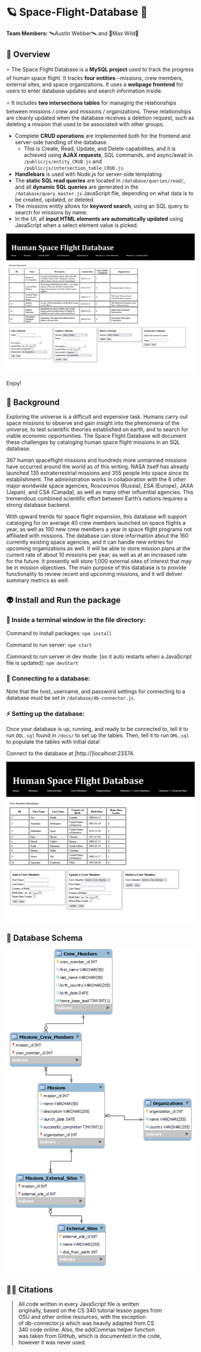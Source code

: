 # 🪐 Space-Flight-Database 🌠

**Team Members:** 🛰️Austin Webber🛰️ and 🚀Max Wild🚀

## 📡 Overview

⭐ The Space Flight Database is a **MySQL project** used to track the progress of human space flight. It tracks **four entities**--missions, crew members, external sites, and space organizations. It uses a **webpage frontend** for users to enter database updates and search information inside.

⭐ It includes **two intersections tables** for managing the relationships between missions / crew and missions / organizations. These relationships are cleanly updated when the database receives a deletion request, such as deleting a mission that used to be associated with other groups.

- Complete **CRUD operations** are implemented both for the frontend and server-side handling of the database. 
	- This is Create, Read, Update, and Delete capabilities, and it is achieved using **AJAX requests**, SQL commands, and async/await in `/public/js/entity_CRUD.js` and `/public/js/intersection_table_CRUD.js`. 
- **Handlebars** is used with Node.js for server-side templating. 
- The **static SQL read queries** are located in `/database/queries/read/`, and all **dynamic SQL queries** are generated in the `/database/query_master.js` JavaScript file, depending on what data is to be created, updated, or deleted. 
- The missions entity allows for **keyword search**, using an SQL query to search for missions by name. 
- In the UI, all **input HTML elements are automatically updated** using JavaScript when a select element value is picked.

![Missions Webpage](docs/images/webpage_missions.png)

Enjoy!

## 🌌 Background

Exploring the universe is a difficult and expensive task. Humans carry out space missions to observe and gain insight into the phenomena of the universe, to test scientific theories established on earth, and to search for viable economic opportunities. The Space Flight Database will document these challenges by cataloging human space flight missions in an SQL database. 

367 human spaceflight missions and hundreds more unmanned missions have occurred around the world as of this writing. NASA itself has already launched 135 extraterrestrial missions and 355 people into space since its establishment. The administration works in collaboration with the 6 other major worldwide space agencies, Roscosmos (Russia), ESA (Europe), JAXA (Japan), and CSA (Canada), as well as many other influential agencies. This tremendous combined scientific effort between Earth’s nations requires a strong database backend. 

With upward trends for space flight expansion, this database will support cataloging for on average 40 crew members launched on space flights a year, as well as 100 new crew members a year in space flight programs not affiliated with missions. The database can store information about the 160 currently existing space agencies, and it can handle new entries for upcoming organizations as well. It will be able to store mission plans at the current rate of about 10 missions per year, as well as at an increased rate for the future. It presently will store 1,000 external sites of interest that may be in mission objectives. The main purpose of this database is to provide functionality to review recent and upcoming missions, and it will deliver summary metrics as well.

## 👽 Install and Run the package

### 📁 Inside a terminal window in the file directory:

Command to install packages:
`npm install`

Command to run server:
`npm start`

Command to run server in dev mode:
[so it auto restarts when a JavaScript file is updated]:
`npm devStart`

### 🔌 Connecting to a database:

Note that the host, username, and password settings for connecting to a database must be set in `/database/db-connector.js`.

### ⚡ Setting up the database:

Once your database is up, running, and ready to be connected to, tell it to run `DDL.sql` found in `/docs/` to set up the tables. Then, tell it to run `DML.sql` to populate the tables with initial data!

Connect to the database at [http://]localhost:23374.

![Missions Webpage](docs/images/webpage_crew_members.png)

## 🔭 Database Schema

![Database Schema](docs/images/schema.png)

## 👩‍🚀 Citations

&emsp;|&emsp;All code written in every JavaScript file is written  
&emsp;|&emsp;originally, based on the CS 340 tutorial lesson pages from  
&emsp;|&emsp;OSU and other online resources, with the exception  
&emsp;|&emsp;of db-connector.js which was heavily adapted from CS  
&emsp;|&emsp;340 code online. Also, the addCommas helper function  
&emsp;|&emsp;was taken from GitHub, which is documented in the code,  
&emsp;|&emsp;however it was never used. 
